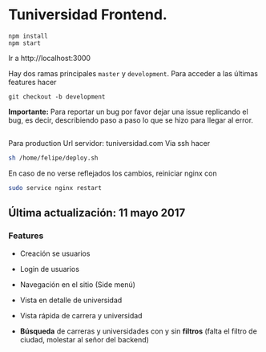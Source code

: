 # Tuniversidad Frontend.

```
npm install
npm start
```
Ir a http://localhost:3000

Hay dos ramas principales ```master``` y ```development```. Para acceder a las últimas features hacer
``` 
git checkout -b development
```
**Importante:** Para reportar un bug por favor dejar una issue replicando el bug, es decir, describiendo paso a paso lo que se hizo para llegar al error.

##
Para production
Url servidor: tuniversidad.com
Via ssh hacer
```bash
sh /home/felipe/deploy.sh
```
En caso de no verse reflejados los cambios, reiniciar nginx con
```bash
sudo service nginx restart
```
## Última actualización: 11 mayo 2017

### Features

 * Creación se usuarios
  
 * Login de usuarios
  
 * Navegación en el sitio (Side menú)
  
 * Vista en detalle de universidad
  
 * Vista rápida de carrera y universidad
  
 * **Búsqueda** de carreras y universidades con y sin **filtros** (falta el filtro de ciudad, molestar al señor del backend)





